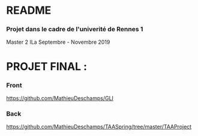 # README

### Projet dans le cadre de l'univerité de Rennes 1
Master 2 ILa
Septembre - Novembre 2019

# PROJET FINAL : 
### Front
https://github.com/MathieuDeschamps/GLI
### Back
https://github.com/MathieuDeschamps/TAASpring/tree/master/TAAProject


